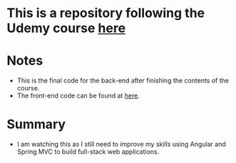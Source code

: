 # This is a repository following the Udemy course [here](https://www.udemy.com/build-an-angular-and-spring-mvc-web-application)

# Notes
- This is the final code for the back-end after finishing the contents of the course. 
- The front-end code can be found at [here](https://github.com/jstran9/angular-springmvc-webapp-ui). 
    
# Summary
- I am watching this as I still need to improve my skills using Angular and Spring MVC to build full-stack web applications.
